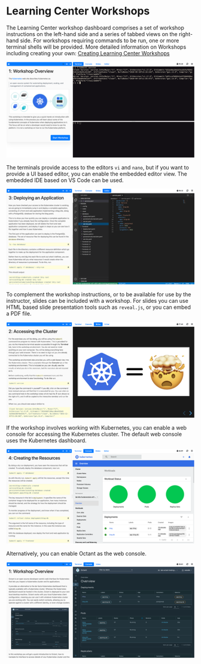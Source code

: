 # Learning Center Workshops

The Learning Center workshop dashboard comprises a set of workshop instructions on the left-hand side and a series of 
tabbed views on the right-hand side. For workshops requiring commands to be run, one or more terminal shells will be provided.
More detailed information on Workshops including creating your own: [Creating Learning Center Workshops](../workshop-content/about.md)

![](images/dashboard-terminal.png)

The terminals provide access to the editors ``vi`` and ``nano``, but if you want to provide a UI based editor, you can 
enable the embedded editor view. The embedded IDE based on VS Code can be used.

![](images/dashboard-editor.png)

To complement the workshop instructions, or to be available for use by the instructor, slides can be included with a 
workshop. For slides you can use HTML based slide presentation tools such as ``reveal.js``, or you can embed a PDF file.
    
![](images/dashboard-slides.png)

If the workshop involves working with Kubernetes, you can enable a web console for accessing the Kubernetes cluster. 
The default web console uses the Kubernetes dashboard.

![](images/dashboard-console-kubernetes.png)

Alternatively, you can enable Octant as the web console.

![](images/dashboard-console-octant.png)
